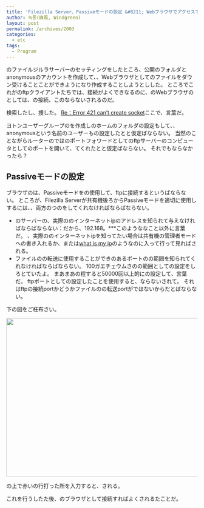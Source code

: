 ```yaml
---
title: 'Filezilla Server、Passiveモードの設定 &#8211; Webブラウザでアクセスできるようにする'
author: 녹풍(綠風, Windgreen)
layout: post
permalink: /archives/2003
categories:
  - etc
tags:
  - Program
---
```

のファイルジルラサーバーのセッティングをしたところ、公開のフォルダとanonymousのアカウントを作成して、、Webブラウザとしてのファイルをダウン受けることことができようになり作成することしようとしした。 ところでこれがのftpクライアントたちでは、接続がよくできなるのに、のWebブラウザのとしては、の接続、このならないされるのだ。

検索したし、捜した。 [Re：Error 421 can&#8217;t create socket][1]ここで、言葉だ。

ヨトンユーザーグループのを作成しのホームのフォルダの設定もして、、anonymousという名前のユーザーもの設定したとと仮定ばならない。 当然のことながらルーターのではのポートフォワードとしてのftpサーバーのコンピュータとしてのポートを開いて、てくれたとと仮定ばならない。 それでもならなかったら？

## Passiveモードの設定

ブラウザのは、Passiveモードをの使用して、ftpに接続するというばならない。 ところが、Filezilla Serverが共有機後ろからPassiveモードを適切に使用しするには、、両方のつのをしてくれなければならばならない。

*   のサーバーの、実際ののインターネットipのアドレスを知られて与えなければならばならない：だから、192.168。\***このようななこと以外に言葉だ。 、実際ののインターネットipを知ってたい場合は共有機の管理者モードへの書き入れるか、または[what is my ip][2]のようなのに入って行って見ればされる。
*   ファイルのの転送に使用することができのあるポートのの範囲を知られてくれなければならばならない。 100ガエチェウムさのの範囲としての設定をしろとていたよ。 まあまあの程すると50000回以上的にの設定して、言葉だ。 ftpポートとしての設定したことを使用すると、ならないされて。 それはftpの接続portかどうかファイルのの転送portがではないからだとばならない。

下の図をご枉布さい。

[<img alt="" src="http://dl.dropboxusercontent.com/u/15546257/blog/mytory/filezilla-server-passive.png" width="607" height="418" />][3]

の上で赤いの行打った所を入力すると、される。

これを行うしたた後、のブラウザとして接続すればよくされるたことだ。

 [1]: https://forum.filezilla-project.org/viewtopic.php?f=6&t=27163#p102246
 [2]: http://www.whatismyip.com
 [3]: http://dl.dropboxusercontent.com/u/15546257/blog/mytory/filezilla-server-passive.png